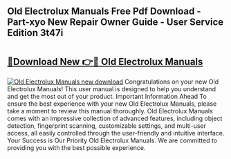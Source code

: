 ## Old Electrolux Manuals Free Pdf Download - Part-xyo New Repair Owner Guide - User Service Edition 3t47i

# <h2><a href="http://cf1198.oget.top/?id=Old+Electrolux+Manuals">🔗Download New 👉🔴 Old Electrolux Manuals</a></h2>

[![Old Electrolux Manuals new download](https://i.imgur.com/5g1atiW.png)](http://cf1198.oget.top/?id=Old+Electrolux+Manuals)
Congratulations on your new Old Electrolux Manuals! This user manual is designed to help you understand and get the most out of your product. Important Information Ahead To ensure the best experience with your new Old Electrolux Manuals, please take a moment to review this manual thoroughly. Old Electrolux Manuals comes with an impressive collection of advanced features, including object detection, fingerprint scanning, customizable settings, and multi-user access, all easily controlled through the user-friendly and intuitive interface. Your Success is Our Priority Old Electrolux Manuals. We are committed to providing you with the best possible experience.

